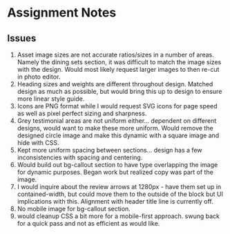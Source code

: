 #   Assignment Notes

##  Issues
1. Asset image sizes are not accurate ratios/sizes in a number of areas.  Namely the dining sets section, it was difficult to match the image sizes with the design.  Would most likely request larger images to then re-cut in photo editor.
2. Heading sizes and weights are different throughout design.  Matched design as much as possible, but would bring this up to design to ensure more linear style guide.
3. Icons are PNG format while I would request SVG icons for page speed as well as pixel perfect sizing and sharpness.
4. Grey testimonial areas are not uniform either... dependent on different designs, would want to make these more uniform.  Would remove the designed circle image and make this dynamic with a square image and hide with CSS.
5. Kept more uniform spacing between sections... design has a few inconsistencies with spacing and centering.
6. Would build out bg-callout section to have type overlapping the image for dynamic purposes.  Began work but realized copy was part of the image.
7. I would inquire about the review arrows at 1280px - have them set up in contained-width, but could move them to the outside of the block but UI implications with this.  Alignment with header title line is currently off.
8. No mobile image for bg-callout section.
9. would cleanup CSS a bit more for a mobile-first approach.  swung back for a quick pass and not as efficient as would like.